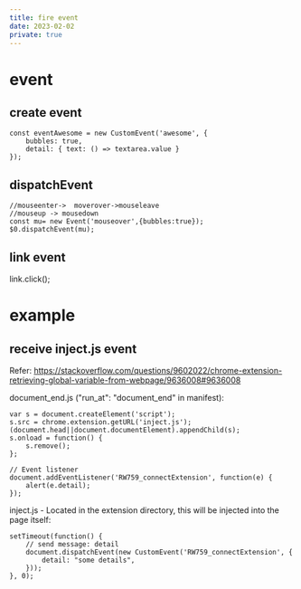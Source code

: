 ```yaml
---
title: fire event
date: 2023-02-02
private: true
---
```

# event
## create event
    const eventAwesome = new CustomEvent('awesome', {
        bubbles: true,
        detail: { text: () => textarea.value }
    });
## dispatchEvent

    //mouseenter->  moverover->mouseleave
    //mouseup -> mousedown
    const mu= new Event('mouseover',{bubbles:true});
    $0.dispatchEvent(mu);

## link event
   link.click();

# example
## receive inject.js event 
Refer: https://stackoverflow.com/questions/9602022/chrome-extension-retrieving-global-variable-from-webpage/9636008#9636008

document_end.js ("run_at": "document_end" in manifest):

    var s = document.createElement('script');
    s.src = chrome.extension.getURL('inject.js');
    (document.head||document.documentElement).appendChild(s);
    s.onload = function() {
        s.remove();
    };

    // Event listener
    document.addEventListener('RW759_connectExtension', function(e) {
        alert(e.detail);
    });

inject.js - Located in the extension directory, this will be injected into the page itself:

    setTimeout(function() {
        // send message: detail
        document.dispatchEvent(new CustomEvent('RW759_connectExtension', {
            detail: "some details", 
        }));
    }, 0);